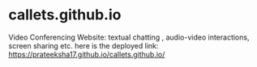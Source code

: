 # callets.github.io
Video Conferencing Website: textual chatting , audio-video interactions, screen sharing etc.
here is the deployed link:  https://prateeksha17.github.io/callets.github.io/
